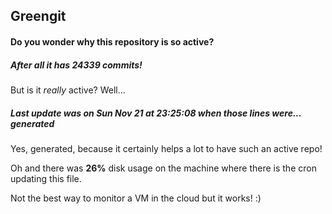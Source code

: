 ## Greengit

#### Do you wonder why this repository is so active?

##### After all it has 24339 commits!

But is it *really* active? Well...

##### Last update was on Sun Nov 21 at 23:25:08 when those lines were... generated

Yes, generated, because it certainly helps a lot to have such an active repo!

Oh and there was **26%** disk usage on the machine
where there is the cron updating this file.

Not the best way to monitor a VM in the cloud but it works! :)
